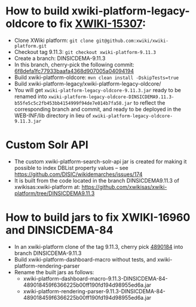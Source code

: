 # How to build xwiki-platform-legacy-oldcore to fix [XWIKI-15307](https://jira.xwiki.org/browse/XWIKI-15307):

* Clone XWiki platform: `git clone git@github.com:xwiki/xwiki-platform.git`
* Checkout tag 9.11.3: `git checkout xwiki-platform-9.11.3`
* Create a branch: DINSICDEMA-9.11.3
* In this branch, cherry-pick the following commit: [6f8defa1fc77933baafa4368d907005a04094194](https://github.com/xwiki/xwiki-platform/commit/6f8defa1fc77933baafa4368d907005a04094194)
* Build xwiki-platform-oldcore: `mvn clean install -DskipTests=true`
* Build xwiki-platform-legacy/xwiki-platform-legacy-oldcore/
* You will get `xwiki-platform-legacy-oldcore-9.11.3.jar` ready to be renamed into `xwiki-platform-legacy-oldcore-DINSICDEMA9.11.3-b55fe5c5c2fb453bb4154999f94de7e014b7fa58.jar` to reflect the corresponding branch and commit, and ready to be deployed in the WEB-INF/lib directory in lieu of `xwiki-platform-legacy-oldcore-9.11.3.jar`

# Custom Solr API

* The custom xwiki-platform-search-solr-api jar is created for making it possible to index DBList property values – see https://github.com/DISIC/wikidemarches/issues/174
* It is built from the code located in the branch DINSICDEMA9.11.3 of xwikisas:xwiki-platform at:
  https://github.com/xwikisas/xwiki-platform/tree/DINSICDEMA9.11.3

# How to build jars to fix XWIKI-16960 and DINSICDEMA-84

* In an xwiki-platform clone of the tag 9.11.3, cherry pick [4890184](https://github.com/xwikisas/xwiki-platform/commit/489018459f6366225b00ff190fd194d98955ed6a) into branch DINSICDEMA-9.11.3
* Build xwiki-platform-dashboard-macro without tests, and xwiki-platform-rendering-parser
* Rename the built jars as follows:
  * xwiki-platform-dashboard-macro-9.11.3-DINSICDEMA-84-489018459f6366225b00ff190fd194d98955ed6a.jar
  * xwiki-platform-rendering-parser-9.11.3-DINSICDEMA-84-489018459f6366225b00ff190fd194d98955ed6a.jar








